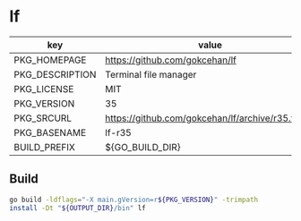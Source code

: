 # lf

| key             | value                                               |
| --------------- | --------------------------------------------------- |
| PKG_HOMEPAGE    | <https://github.com/gokcehan/lf>                    |
| PKG_DESCRIPTION | Terminal file manager                               |
| PKG_LICENSE     | MIT                                                 |
| PKG_VERSION     | 35                                                  |
| PKG_SRCURL      | <https://github.com/gokcehan/lf/archive/r35.tar.gz> |
| PKG_BASENAME    | lf-r35                                              |
| BUILD_PREFIX    | ${GO_BUILD_DIR}                                     |

<!-- ## Configure

```sh
setup_golang
``` -->

## Build

```sh
go build -ldflags="-X main.gVersion=r${PKG_VERSION}" -trimpath
install -Dt "${OUTPUT_DIR}/bin" lf
```
